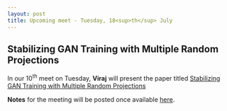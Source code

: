 ```yaml
---
layout: post
title: Upcoming meet - Tuesday, 18<sup>th</sup> July
---
```

## Stabilizing GAN Training with Multiple Random Projections

In our 10<sup>th</sup> meet on Tuesday, **Viraj** will present the paper titled [Stabilizing GAN Training with Multiple Random Projections](https://arxiv.org/pdf/1705.07831.pdf)

**Notes** for the meeting will be posted once available [here]().
